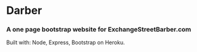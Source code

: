 # Darber 
### A one page bootstrap website for ExchangeStreetBarber.com

Built with: Node, Express, Bootstrap on Heroku. 